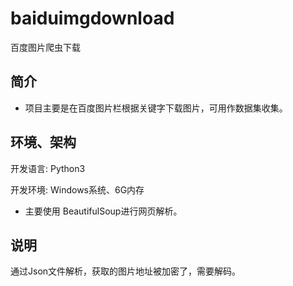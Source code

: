 # baiduimgdownload
百度图片爬虫下载

## 简介

* 项目主要是在百度图片栏根据关键字下载图片，可用作数据集收集。

## 环境、架构

开发语言: Python3

开发环境: Windows系统、6G内存

* 主要使用 BeautifulSoup进行网页解析。

## 说明

通过Json文件解析，获取的图片地址被加密了，需要解码。
